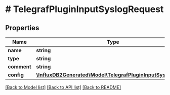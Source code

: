 # # TelegrafPluginInputSyslogRequest

## Properties

Name | Type | Description | Notes
------------ | ------------- | ------------- | -------------
**name** | **string** |  | 
**type** | **string** |  | 
**comment** | **string** |  | [optional] 
**config** | [**\InfluxDB2Generated\Model\TelegrafPluginInputSyslogConfig**](TelegrafPluginInputSyslogConfig.md) |  | 

[[Back to Model list]](../../README.md#documentation-for-models) [[Back to API list]](../../README.md#documentation-for-api-endpoints) [[Back to README]](../../README.md)


